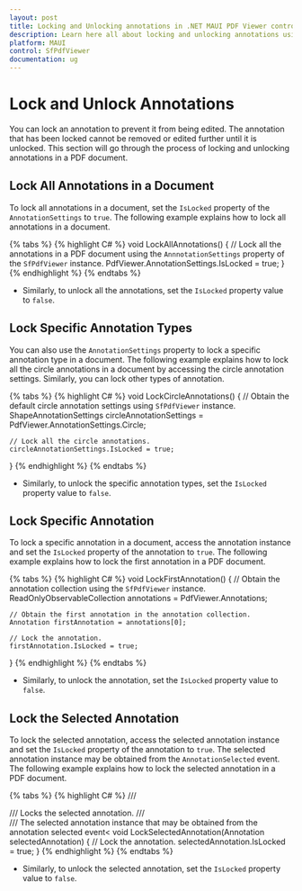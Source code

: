 ```yaml
---
layout: post
title: Locking and Unlocking annotations in .NET MAUI PDF Viewer control | Syncfusion
description: Learn here all about locking and unlocking annotations using Syncfusion .NET MAUI PDF Viewer (SfPdfViewer) control.
platform: MAUI
control: SfPdfViewer
documentation: ug
---
```


# Lock and Unlock Annotations

You can lock an annotation to prevent it from being edited. The annotation that has been locked cannot be removed or edited further until it is unlocked. This section will go through the process of locking and unlocking annotations in a PDF document.

## Lock All Annotations in a Document

To lock all annotations in a document, set the `IsLocked` property of the `AnnotationSettings` to `true`. The following example explains how to lock all annotations in a document.

{% tabs %}
{% highlight C# %}
void LockAllAnnotations()
{
    // Lock all the annotations in a PDF document using the `AnnnotationSettings` property of the `SfPdfViewer` instance.
    PdfViewer.AnnotationSettings.IsLocked = true;
}
{% endhighlight %}
{% endtabs %}

* Similarly, to unlock all the annotations, set the `IsLocked` property value to `false`.

## Lock Specific Annotation Types

You can also use the `AnnotationSettings` property to lock a specific annotation type in a document. The following example explains how to lock all the circle annotations in a document by accessing the circle annotation settings. Similarly, you can lock other types of annotation.

{% tabs %}
{% highlight C# %}
void LockCircleAnnotations()
{
    // Obtain the default circle annotation settings using `SfPdfViewer` instance.
    ShapeAnnotationSettings circleAnnotationSettings = PdfViewer.AnnotationSettings.Circle;
    
    // Lock all the circle annotations.
    circleAnnotationSettings.IsLocked = true;
}
{% endhighlight %}
{% endtabs %}

* Similarly, to unlock the specific annotation types, set the `IsLocked` property value to `false`.

## Lock Specific Annotation

To lock a specific annotation in a document, access the annotation instance and set the `IsLocked` property of the annotation to `true`. The following example explains how to lock the first annotation in a PDF document.

{% tabs %}
{% highlight C# %}
void LockFirstAnnotation()
{
    // Obtain the annotation collection using the `SfPdfViewer` instance.
    ReadOnlyObservableCollection<Annotation> annotations = PdfViewer.Annotations;

    // Obtain the first annotation in the annotation collection.
    Annotation firstAnnotation = annotations[0];

    // Lock the annotation.
    firstAnnotation.IsLocked = true;
}
{% endhighlight %}
{% endtabs %}

* Similarly, to unlock the annotation, set the `IsLocked` property value to `false`.

## Lock the Selected Annotation

To lock the selected annotation, access the selected annotation instance and set the `IsLocked` property of the annotation to `true`. The selected annotation instance may be obtained from the `AnnotationSelected` event. The following example explains how to lock the selected annotation in a PDF document.

{% tabs %}
{% highlight C# %}
/// <summary>
/// Locks the selected annotation.
/// </summary>
/// <param name="selectedAnnotation">The selected annotation instance that may be obtained from the annotation selected event<</param>
void LockSelectedAnnotation(Annotation selectedAnnotation)
{
    // Lock the annotation.
    selectedAnnotation.IsLocked = true;
}
{% endhighlight %}
{% endtabs %}

* Similarly, to unlock the selected annotation, set the `IsLocked` property value to `false`.